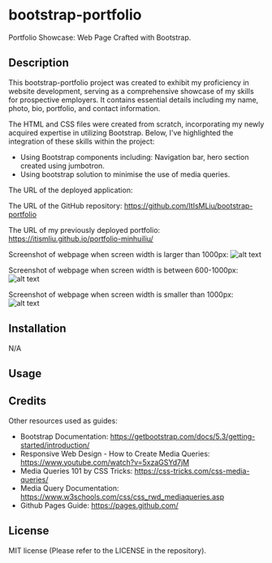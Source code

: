 # bootstrap-portfolio
Portfolio Showcase: Web Page Crafted with Bootstrap.

## Description 

This bootstrap-portfolio project was created to exhibit my proficiency in website development, serving as a comprehensive showcase of my skills for prospective employers. It contains essential details including my name, photo, bio, portfolio, and contact information.

The HTML and CSS files were created from scratch, incorporating my newly acquired expertise in utilizing Bootstrap. Below, I've highlighted the integration of these skills within the project:
- Using Bootstrap components including: Navigation bar, hero section created using jumbotron.
- Using bootstrap solution to minimise the use of media queries.
<!--
- Implementing a flex display to structure the various sections.
- Utilising a grid display to organize different projects within the 'Work' section and visually emphasize the primary project by presenting it prominently in a larger grid.
- As the page adjusts to different screen sizes and devices, its layout becomes responsive, seamlessly adapting to any viewport. 
- Upon clicking the work images, users are directed to the respective deployed application or github repository.
-->

The URL of the deployed application: 

The URL of the GitHub repository: https://github.com/ItIsMLiu/bootstrap-portfolio

The URL of my previously deployed portfolio: https://itismliu.github.io/portfolio-minhuiliu/

Screenshot of webpage when screen width is larger than 1000px:
![alt text](./assets/images/screencapture1.png)

Screenshot of webpage when screen width is between 600-1000px:
![alt text](./assets/images/screencapture2.png)

Screenshot of webpage when screen width is smaller than 1000px:
![alt text](./assets/images/screencapture3.png)

## Installation

N/A

## Usage 

<!--
To use the portfolio webpage, you can go through its various sections to explore infomation about me, my work, and my contact details. If you wish to review a specific section without having to scroll through the entire page, simply utilise the navigation bar located at the top right corner. From there, select one of the four options: 'About,' 'Work,' 'Contact' or 'CV' by clicking on your choice. This will promptly take you to the desired section on the webpage, where you can delve into the section contents.

This webpage is compatible with various screen sizes, as its layout will automatically respond and adapt. 

The graphics of the links in the navigation bar, the 'contact me' section, and images in the 'work' section will dynamically change as you hover the cursor over them.
-->

## Credits

Other resources used as guides:
- Bootstrap Documentation: https://getbootstrap.com/docs/5.3/getting-started/introduction/
- Responsive Web Design - How to Create Media Queries: https://www.youtube.com/watch?v=5xzaGSYd7jM
- Media Queries 101 by CSS Tricks: https://css-tricks.com/css-media-queries/
- Media Query Documentation: https://www.w3schools.com/css/css_rwd_mediaqueries.asp
- Github Pages Guide: https://pages.github.com/

## License

MIT license (Please refer to the LICENSE in the repository).